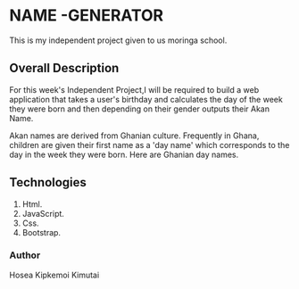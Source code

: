# NAME -GENERATOR
This is my independent project given to us moringa school.
## Overall Description
For this week's Independent Project,I will be required to build a web application that takes a user's birthday and calculates the day of the week they were born and then depending on their gender outputs their Akan Name. 

Akan names are derived from Ghanian culture. Frequently in Ghana, children are given their first name as a 'day name' which corresponds to the day in the week they were born. Here are Ghanian day names.

## Technologies
1. Html.
2. JavaScript.
3. Css.
4. Bootstrap.
### Author

Hosea Kipkemoi Kimutai


